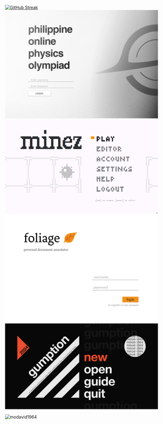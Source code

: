 [![GitHub Streak](https://streak-stats.demolab.com?user=MoDavid1964)](https://git.io/streak-stats)
![(PhO)^2](PhO2.png)
![Minez](minez.png)
![Foliage](Login.png)
![Gumption](gumption.png)


<p><img align="left" src="https://github-readme-stats.vercel.app/api/top-langs?username=modavid1964&show_icons=true&locale=en&layout=compact" alt="modavid1964" /></p>

